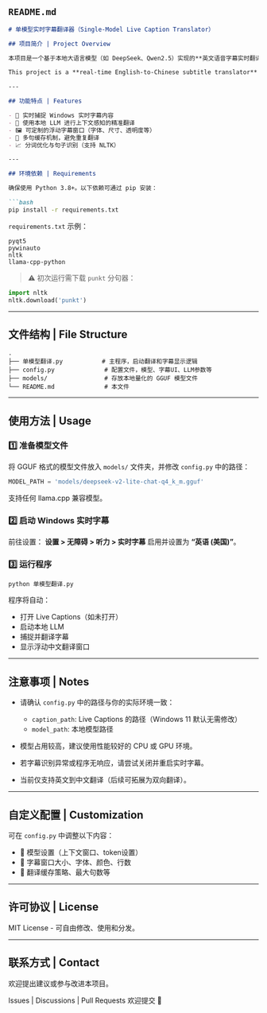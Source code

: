 ## `README.md`

````markdown
# 单模型实时字幕翻译器（Single-Model Live Caption Translator）

## 项目简介 | Project Overview

本项目是一个基于本地大语言模型（如 DeepSeek、Qwen2.5）实现的**英文语音字幕实时翻译工具**。它通过读取 Windows 实时字幕（Live Captions）窗口中的英文内容，分句处理后发送给本地模型翻译，最终以半透明字幕的形式显示中文结果。适合会议、视频或直播内容的实时辅助翻译。

This project is a **real-time English-to-Chinese subtitle translator** based on local large language models. It captures text from Windows Live Captions, sends it to the local LLM (e.g., DeepSeek, Qwen2.5) for translation, and displays Chinese subtitles in a semi-transparent overlay.

---

## 功能特点 | Features

- 🎯 实时捕捉 Windows 实时字幕内容
- 🧠 使用本地 LLM 进行上下文感知的精准翻译
- 🖼️ 可定制的浮动字幕窗口（字体、尺寸、透明度等）
- 🧩 多句缓存机制，避免重复翻译
- 📈 分词优化与句子识别（支持 NLTK）

---

## 环境依赖 | Requirements

确保使用 Python 3.8+。以下依赖可通过 pip 安装：

```bash
pip install -r requirements.txt
````

`requirements.txt` 示例：

```
pyqt5
pywinauto
nltk
llama-cpp-python
```

> ⚠️ 初次运行需下载 `punkt` 分句器：

```python
import nltk
nltk.download('punkt')
```

---

## 文件结构 | File Structure

```text
.
├── 单模型翻译.py           # 主程序，启动翻译和字幕显示逻辑
├── config.py              # 配置文件，模型、字幕UI、LLM参数等
├── models/                # 存放本地量化的 GGUF 模型文件
└── README.md              # 本文件
```

---

## 使用方法 | Usage

### 1️⃣ 准备模型文件

将 GGUF 格式的模型文件放入 `models/` 文件夹，并修改 `config.py` 中的路径：

```python
MODEL_PATH = 'models/deepseek-v2-lite-chat-q4_k_m.gguf'
```

支持任何 llama.cpp 兼容模型。

### 2️⃣ 启动 Windows 实时字幕

前往设置：
**设置 > 无障碍 > 听力 > 实时字幕**
启用并设置为 **“英语 (美国)”**。

### 3️⃣ 运行程序

```bash
python 单模型翻译.py
```

程序将自动：

* 打开 Live Captions（如未打开）
* 启动本地 LLM
* 捕捉并翻译字幕
* 显示浮动中文翻译窗口

---

## 注意事项 | Notes

* 请确认 `config.py` 中的路径与你的实际环境一致：

  * `caption_path`: Live Captions 的路径（Windows 11 默认无需修改）
  * `model_path`: 本地模型路径
* 模型占用较高，建议使用性能较好的 CPU 或 GPU 环境。
* 若字幕识别异常或程序无响应，请尝试关闭并重启实时字幕。
* 当前仅支持英文到中文翻译（后续可拓展为双向翻译）。

---

## 自定义配置 | Customization

可在 `config.py` 中调整以下内容：

* 🔧 模型设置（上下文窗口、token设置）
* 🎨 字幕窗口大小、字体、颜色、行数
* 🧠 翻译缓存策略、最大句数等

---

## 许可协议 | License

MIT License - 可自由修改、使用和分发。

---

## 联系方式 | Contact

欢迎提出建议或参与改进本项目。

Issues | Discussions | Pull Requests 欢迎提交 🙌

